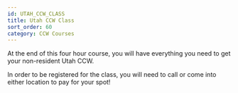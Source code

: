 ```yaml
---
id: UTAH_CCW_CLASS
title: Utah CCW Class
sort_order: 60
category: CCW Courses
---
```

At the end of this four hour course, you will have everything you need to get your non-resident Utah CCW.

In order to be registered for the class, you will need to call or come into either location to pay for your spot!
